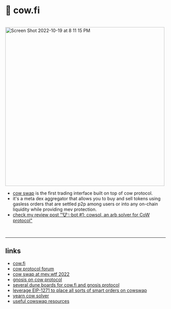 
# 🍮 cow.fi

<br>

<img width="500" alt="Screen Shot 2022-10-19 at 8 11 15 PM" src="https://user-images.githubusercontent.com/1130416/196847611-7d8d677a-e26b-4884-969d-11a6d6d7cd88.png">


<br>

* [cow swap](https://swap.cow.fi/#/faq?chain=mainnet) is the first trading interface built on top of cow protocol.
* it's a meta dex aggregator that allows you to buy and sell tokens using gasless orders that are settled p2p among users or into any on-chain liquidity while providing mev protection.
* [check my review post "🐮✨bot #1: cowsol, an arb solver for CoW protocol"](https://mirror.xyz/mevwaifu.eth/s_RwnRgJvK_6fLYPyav7lFT3Zs4W4ZvYwp-AM9EbuhQ)


<br>

---

## links

* [cow.fi](https://cow.fi/)
* [cow protocol forum](https://forum.cow.fi/)
* [cow swap at mev.wtf 2022](https://docs.google.com/presentation/d/1vClubmyECHzYpT7-DzU6D45bc7iNpjF1NuiEblY-8ZQ/edit#slide=id.ge33f22559c_0_580)
* [gnosis on cow protocol](https://docs.google.com/presentation/d/1vClubmyECHzYpT7-DzU6D45bc7iNpjF1NuiEblY-8ZQ/edit#slide=id.ge33f22559c_0_580)
* [several dune boards for cow.fi and gnosis protocol](https://forum.cow.fi/t/cow-fi-analytics/369)
* [leverage EIP-1271 to place all sorts of smart orders on cowswap](https://www.youtube.com/watch?v=6zj0_E8JWPQ)
* [yearn cow solver](https://medium.com/iearn/yearn-cow-swap-371b6d7cf3b3)
* [useful cowswap resources](https://hackmd.io/@chenm/HJqjdkjvt)
